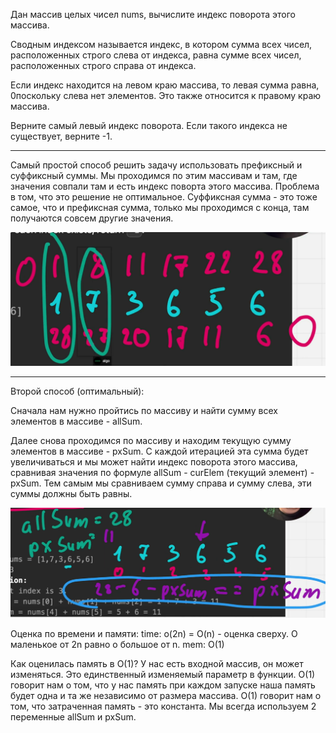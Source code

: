Дан массив целых чисел nums, вычислите индекс поворота этого массива.

Сводным индексом называется индекс, в котором сумма всех чисел, расположенных строго слева от индекса, равна сумме всех чисел, расположенных строго справа от индекса.

Если индекс находится на левом краю массива, то левая сумма равна, 0поскольку слева нет элементов. Это также относится к правому краю массива.

Верните самый левый индекс поворота. Если такого индекса не существует, верните -1.

-------------

Самый простой способ решить задачу использовать префиксный и суффиксный суммы. Мы проходимся по этим массивам и там, где значения совпали там и есть индекс поворта этого массива. Проблема в том, что это решение не оптимальное. Суффиксная сумма - это тоже самое, что и префиксная сумма, только мы проходимся с конца, там получаются совсем другие значения.

![1](<1.png>)

-------------

Второй способ (оптимальный):

Сначала нам нужно пройтись по массиву и найти сумму всех элементов в массиве - allSum.

Далее снова проходимся по массиву и находим текущую сумму элементов в массиве - pxSum. С каждой итерацией эта сумма будет увеличиваться и мы может найти индекс поворота этого массива, сравнивая значения по формуле allSum - curElem (текущий элемент) - pxSum. Тем самым мы сравниваем сумму справа и сумму слева, эти суммы должны быть равны.

![2](<2.png>)

Оценка по времени и памяти:
time: o(2n) = O(n) - оценка сверху.
О маленькое от 2n равно о большое от n.
mem: O(1)

Как оценилась память в O(1)?
У нас есть входной массив, он может изменяться. Это единственный изменяемый параметр в функции. O(1) говорит нам о том, что у нас память при каждом запуске наша память будет одна и та же независимо от размера массива. O(1) говорит нам о том, что затраченная память - это константа. Мы всегда используем 2 переменные allSum и pxSum.
